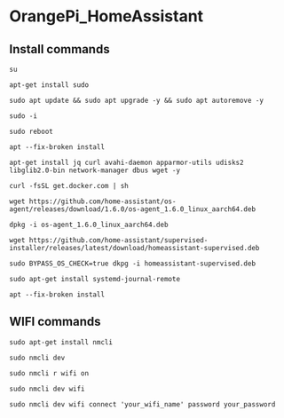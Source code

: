 # OrangePi_HomeAssistant

## Install commands

```su```

```apt-get install sudo```

```sudo apt update && sudo apt upgrade -y && sudo apt autoremove -y```

```sudo -i```

```sudo reboot```

```apt --fix-broken install```

```apt-get install jq curl avahi-daemon apparmor-utils udisks2 libglib2.0-bin network-manager dbus wget -y```

```curl -fsSL get.docker.com | sh```

```wget https://github.com/home-assistant/os-agent/releases/download/1.6.0/os-agent_1.6.0_linux_aarch64.deb```

```dpkg -i os-agent_1.6.0_linux_aarch64.deb```

```wget https://github.com/home-assistant/supervised-installer/releases/latest/download/homeassistant-supervised.deb```

```sudo BYPASS_OS_CHECK=true dkpg -i homeassistant-supervised.deb```

```sudo apt-get install systemd-journal-remote```


```apt --fix-broken install```

## WIFI commands

```sudo apt-get install nmcli ```

```sudo nmcli dev ```

```sudo nmcli r wifi on```

```sudo nmcli dev wifi```

```sudo nmcli dev wifi connect 'your_wifi_name' password your_password```
